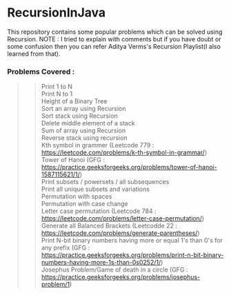 # RecursionInJava
This repository contains some popular problems which can be solved using Recursion.
NOTE : I tried to explain with comments but if you have doubt or some confusion then you can refer Aditya Verms's Recursion Playlist(I also learned from that).

### Problems Covered :
>> Print 1 to N\
>> Print N to 1\
>> Height of a Binary Tree\
>> Sort an array using Recursion\
>> Sort stack using Recursion\
>> Delete middle element of a stack\
>> Sum of array using Recursion\
>> Reverse stack using recursion\
>> Kth symbol in grammer (Leetcode 779 : https://leetcode.com/problems/k-th-symbol-in-grammar/)\
>> Tower of Hanoi (GFG : https://practice.geeksforgeeks.org/problems/tower-of-hanoi-1587115621/1/)\
>> Print subsets / powersets / all subsequences\
>> Print all unique subsets and variations\
>> Permutation with spaces\
>> Permutation with case change\
>> Letter case permutation (Leetcode 784 : https://leetcode.com/problems/letter-case-permutation/)\
>> Generate all Balanced Brackets (Leetcodde 22 : https://leetcode.com/problems/generate-parentheses/)\
>> Print N-bit binary numbers having more or equal 1's than 0's for any prefix (GFG : https://practice.geeksforgeeks.org/problems/print-n-bit-binary-numbers-having-more-1s-than-0s0252/1/)\
>> Josephus Problem/Game of death in a circle (GFG : https://practice.geeksforgeeks.org/problems/josephus-problem/1)
